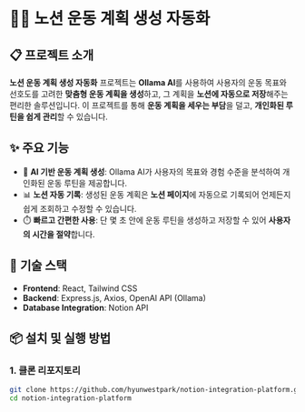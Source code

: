 # 🏋️‍♂️ 노션 운동 계획 생성 자동화

## 📋 프로젝트 소개

**노션 운동 계획 생성 자동화** 프로젝트는 **Ollama AI**를 사용하여 사용자의 운동 목표와 선호도를 고려한 **맞춤형 운동 계획을 생성**하고, 그 계획을 **노션에 자동으로 저장**해주는 편리한 솔루션입니다. 이 프로젝트를 통해 **운동 계획을 세우는 부담**을 덜고, **개인화된 루틴을 쉽게 관리**할 수 있습니다.

## ✨ 주요 기능

- 🤖 **AI 기반 운동 계획 생성**: Ollama AI가 사용자의 목표와 경험 수준을 분석하여 개인화된 운동 루틴을 제공합니다.
- 📊 **노션 자동 기록**: 생성된 운동 계획은 **노션 페이지**에 자동으로 기록되어 언제든지 쉽게 조회하고 수정할 수 있습니다.
- ⏱️ **빠르고 간편한 사용**: 단 몇 초 안에 운동 루틴을 생성하고 저장할 수 있어 **사용자의 시간을 절약**합니다.

## 🚀 기술 스택

- **Frontend**: React, Tailwind CSS
- **Backend**: Express.js, Axios, OpenAI API (Ollama)
- **Database Integration**: Notion API

## 📦 설치 및 실행 방법

### 1. 클론 리포지토리

```bash
git clone https://github.com/hyunwestpark/notion-integration-platform.git
cd notion-integration-platform
```
